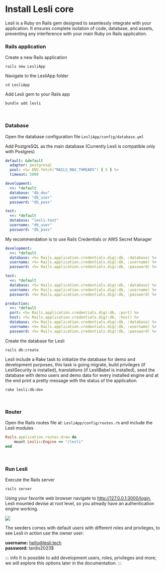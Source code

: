<script setup>
import Browser from "../../../.vitepress/components/lesli-browser.vue"
</script>

# Install Lesli core
Lesli is a Ruby on Rails gem designed to seamlessly integrate with your application. It ensures complete isolation of code, database, and assets, preventing any interference with your main Ruby on Rails application.

### Rails application 

Create a new Rails application

```shell
rails new LesliApp
```

Navigate to the LesliApp folder
```shell
cd LesliApp
```

Add Lesli gem to your Rails app

```shell
bundle add lesli
```

<br/>

### Database 

Open the database configuration file
`LesliApp/config/database.yml`

Add PostgreSQL as the main database (Currently Lesli is compatible only with Postgres)
```yml
default: &default
  adapter: postgresql
  pool: <%= ENV.fetch("RAILS_MAX_THREADS") { 5 } %>
  timeout: 5000

development:
  <<: *default
  database: "db_dev"
  username: "db_user"
  password: "db_pass"

test:
  <<: *default
  database: "lesli-test"
  username: "db_user"
  password: "db_pass"
```

My recommendation is to use Rails Credentials or AWS Secret Manager

```yml
development:
  <<: *default
  database: <%= Rails.application.credentials.dig(:db, :database) %>
  username: <%= Rails.application.credentials.dig(:db, :username) %>
  password: <%= Rails.application.credentials.dig(:db, :password) %>

test:
  <<: *default
  database: <%= Rails.application.credentials.dig(:db, :database) %>
  username: <%= Rails.application.credentials.dig(:db, :username) %>
  password: <%= Rails.application.credentials.dig(:db, :password) %>

production:
  <<: *default
  port: <%= Rails.application.credentials.dig(:db, :port) %>
  host: <%= Rails.application.credentials.dig(:db, :host) %>
  database: <%= Rails.application.credentials.dig(:db, :database) %>
  username: <%= Rails.application.credentials.dig(:db, :username) %>
  password: <%= Rails.application.credentials.dig(:db, :password) %>
```

Create the database for Lesli

```shell
rails db:create
```

Lesli include a Rake task to initialize the database for demo and development purposes, this task is going migrate, build privileges (if LesliSecurity is installed), translations (if LesliBabel is installed), seed the database with demo users and demo data for every installed engine and at the end print a pretty message with the status of the application.

```shell
rake lesli:db:dev
```


<br/>

### Router 

Open the Rails routes file at: `LesliApp/config/routes.rb` and include the Lesli modules

```ruby
Rails.application.routes.draw do
    mount Lesli::Engine => "/lesli"
end
```


<br/>

### Run Lesli 

Execute the Rails server

```shell
rails server
```

Using your favorite web browser navigate to <a href="http://127.0.0.1:3000" targer="_blank">http://127.0.0.1:3000/login</a>, Lesli mounted devise at root level, so you already have an authentication engine working.

<browser url="login">
    <img src="/images/engines/security/screenshot-login.png">
</browser>

The seeders comes with default users with different roles and privileges, to see Lesli in action use the owner user:

__username:__ hello@lesli.tech <br/>
__password:__ tardis2023$ 

::: info
It is possible to add development users, roles, privileges and more; we will explore this options later in the documentation.
:::
